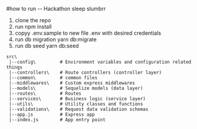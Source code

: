 #how to run -- Hackathon sleep slumbrr
1. clone the repo
2. run npm install
3. copyy .env.sample to new file .env with desired credentials
4. run db migration yarn db:migrate
5. run db seed yarn db:seed

```
src\
 |--config\         # Environment variables and configuration related things
 |--controllers\    # Route controllers (controller layer)
 |--common\         # common files
 |--middlewares\    # Custom express middlewares
 |--models\         # Sequelize models (data layer)
 |--routes\         # Routes
 |--services\       # Business logic (service layer)
 |--utils\          # Utility classes and functions
 |--validations\    # Request data validation schemas
 |--app.js          # Express app
 |--index.js        # App entry point
```
